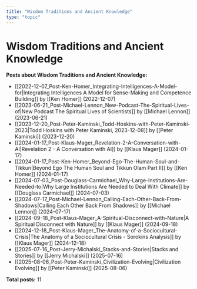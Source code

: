 ```yaml
---
title: "Wisdom Traditions and Ancient Knowledge"
type: "topic"
---
```


# Wisdom Traditions and Ancient Knowledge

**Posts about Wisdom Traditions and Ancient Knowledge:**

- [[2022-12-07_Post-Ken-Homer_Integrating-Intelligences-A-Model-for|Integrating Intelligences A Model for Sense-Making and Competence Building]] by [[Ken Homer]] (2022-12-07)
- [[2023-06-21_Post-Michael-Lennon_New-Podcast-The-Spiritual-Lives-of|New Podcast The Spiritual Lives of Scientists]] by [[Michael Lennon]] (2023-06-21)
- [[2023-12-20_Post-Peter-Kaminski_Todd-Hoskins-with-Peter-Kaminski-2023|Todd Hoskins with Peter Kaminski, 2023-12-08]] by [[Peter Kaminski]] (2023-12-20)
- [[2024-01-17_Post-Klaus-Mager_Revelation-2-A-Conversation-with-AI|Revelation 2 - A Conversation with AI]] by [[Klaus Mager]] (2024-01-17)
- [[2024-01-17_Post-Ken-Homer_Beyond-Ego-The-Human-Soul-and-Tikkun|Beyond Ego The Human Soul and Tikkun Olam  Part II]] by [[Ken Homer]] (2024-01-17)
- [[2024-07-03_Post-Douglass-Carmichael_Why-Large-Institutions-Are-Needed-to|Why Large Institutions Are Needed to Deal With Climate]] by [[Douglass Carmichael]] (2024-07-03)
- [[2024-07-17_Post-Michael-Lennon_Calling-Each-Other-Back-From-Shadows|Calling Each Other Back From Shadows]] by [[Michael Lennon]] (2024-07-17)
- [[2024-09-18_Post-Klaus-Mager_A-Spiritual-Disconnect-with-Nature|A Spiritual Disconnect with Nature]] by [[Klaus Mager]] (2024-09-18)
- [[2024-12-18_Post-Klaus-Mager_The-Anatomy-of-a-Sociocultural-Crisis|The Anatomy of a Sociocultural Crisis - Sorokins Analysis]] by [[Klaus Mager]] (2024-12-18)
- [[2025-07-16_Post-Jerry-Michalski_Stacks-and-Stories|Stacks and Stories]] by [[Jerry Michalski]] (2025-07-16)
- [[2025-08-06_Post-Peter-Kaminski_Civilization-Evolving|Civilization Evolving]] by [[Peter Kaminski]] (2025-08-06)

**Total posts:** 11
